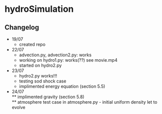 # hydroSimulation  

## Changelog  
* 19/07  
    * created repo  
* 22/07  
    * advection.py, advection2.py: works  
    * working on hydro1.py: works(??) see movie.mp4  
    * started on hydro2.py  
* 23/07  
    * hydro2.py works!!!  
    * testing sod shock case  
    * implimented energy equation (section 5.5)  
* 24/07  
    ** implimented gravity (section 5.8)  
    ** atmosphere test case in atmosphere.py - initial uniform density let to evolve  
